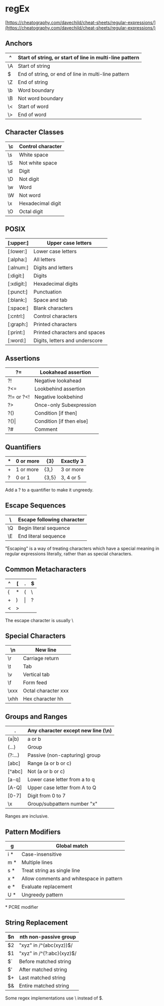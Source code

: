 # regEx

[https://cheatography.com/davechild/cheat-sheets/regular-expressions/](https://cheatography.com/davechild/cheat-sheets/regular-expressions/)

## Anchors <a href="#title_5_160" id="title_5_160"></a>

| ^   | Start of string, or start of line in multi-line pattern |
| --- | ------------------------------------------------------- |
| \A  | Start of string                                         |
| $   | End of string, or end of line in multi-line pattern     |
| \Z  | End of string                                           |
| \b  | Word boundary                                           |
| \B  | Not word boundary                                       |
| \\< | Start of word                                           |
| \\> | End of word                                             |

## Character Classes <a href="#title_5_161" id="title_5_161"></a>

| \c | Control character  |
| -- | ------------------ |
| \s | White space        |
| \S | Not white space    |
| \d | Digit              |
| \D | Not digit          |
| \w | Word               |
| \W | Not word           |
| \x | Hexade­cimal digit |
| \O | Octal digit        |

## POSIX <a href="#title_5_162" id="title_5_162"></a>

| \[:upper:]  | Upper case letters             |
| ----------- | ------------------------------ |
| \[:lower:]  | Lower case letters             |
| \[:alpha:]  | All letters                    |
| \[:alnum:]  | Digits and letters             |
| \[:digit:]  | Digits                         |
| \[:xdigit:] | Hexade­cimal digits            |
| \[:punct:]  | Punctu­ation                   |
| \[:blank:]  | Space and tab                  |
| \[:space:]  | Blank characters               |
| \[:cntrl:]  | Control characters             |
| \[:graph:]  | Printed characters             |
| \[:print:]  | Printed characters and spaces  |
| \[:word:]   | Digits, letters and underscore |

## Assertions <a href="#title_5_163" id="title_5_163"></a>

| ?=          | Lookahead assertion       |
| ----------- | ------------------------- |
| ?!          | Negative lookahead        |
| ?<=         | Lookbehind assertion      |
| ?!= or ?\<! | Negative lookbehind       |
| ?>          | Once-only Subexp­ression  |
| ?()         | Condition \[if then]      |
| ?()\|       | Condition \[if then else] |
| ?#          | Comment                   |



## Quanti­fiers <a href="#title_5_164" id="title_5_164"></a>

| \* | 0 or more | {3}   | Exactly 3 |
| -- | --------- | ----- | --------- |
| +  | 1 or more | {3,}  | 3 or more |
| ?  | 0 or 1    | {3,5} | 3, 4 or 5 |

Add a ? to a quantifier to make it ungreedy.

## Escape Sequences <a href="#title_5_2316" id="title_5_2316"></a>

| \\ | Escape following character |
| -- | -------------------------- |
| \Q | Begin literal sequence     |
| \E | End literal sequence       |

"­Esc­api­ng" is a way of treating characters which have a special meaning in regular expres­sions literally, rather than as special charac­ters.

## Common Metach­ara­cters <a href="#title_5_169" id="title_5_169"></a>

| ^ | \[ | .  | $  |
| - | -- | -- | -- |
| { | \* | (  | \\ |
| + | )  | \| | ?  |
| < | >  |    |    |

The escape character is usually \\

## Special Characters <a href="#title_5_165" id="title_5_165"></a>

| \n   | New line            |
| ---- | ------------------- |
| \r   | Carriage return     |
| \t   | Tab                 |
| \v   | Vertical tab        |
| \f   | Form feed           |
| \xxx | Octal character xxx |
| \xhh | Hex character hh    |



## Groups and Ranges <a href="#title_5_166" id="title_5_166"></a>

| .       | Any character except new line (\n) |
| ------- | ---------------------------------- |
| (a\|b)  | a or b                             |
| (...)   | Group                              |
| (?:...) | Passive (non-c­apt­uring) group    |
| \[abc]  | Range (a or b or c)                |
| \[^abc] | Not (a or b or c)                  |
| \[a-q]  | Lower case letter from a to q      |
| \[A-Q]  | Upper case letter from A to Q      |
| \[0-7]  | Digit from 0 to 7                  |
| \x      | Group/­sub­pattern number "­x"     |

Ranges are inclusive.

## Pattern Modifiers <a href="#title_5_167" id="title_5_167"></a>

| g    | Global match                             |
| ---- | ---------------------------------------- |
| i \* | Case-i­nse­nsitive                       |
| m \* | Multiple lines                           |
| s \* | Treat string as single line              |
| x \* | Allow comments and whitespace in pattern |
| e \* | Evaluate replac­ement                    |
| U \* | Ungreedy pattern                         |

\* PCRE modifier

## String Replac­ement <a href="#title_5_168" id="title_5_168"></a>

| $n  | nth non-pa­ssive group        |
| --- | ----------------------------- |
| $2  | "­xyz­" in /^(abc­(xy­z))$/   |
| $1  | "­xyz­" in /^(?:a­bc)­(xyz)$/ |
| $\` | Before matched string         |
| $'  | After matched string          |
| $+  | Last matched string           |
| $&  | Entire matched string         |

Some regex implem­ent­ations use \ instead of $.

